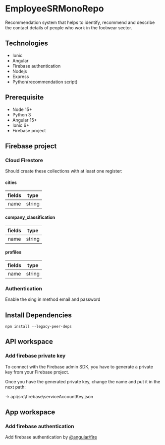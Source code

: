 # EmployeeSRMonoRepo
Recommendation system that helps to identify, recommend and describe the contact details of people who work in the footwear sector.

## Technologies
* Ionic
* Angular
* Firebase authentication
* Nodejs
* Express
* Python(recommendation script)

## Prerequisite
* Node 15+
* Python 3
* Angular 15+
* Ionic 6+
* Firebase project

## Firebase project
### Cloud Firestore
Should create these collections with at least one register:
#### cities
| fields  | type   |
| :-----: | :---:  |
| name    | string |
#### company_classification
| fields  | type   |
| :-----: | :---:  |
| name    | string |
#### profiles
| fields  | type   |
| :-----: | :---:  |
| name    | string |
### Authentication
Enable the sing in method email and password

## Install Dependencies
```
npm install --legacy-peer-deps
```

## API workspace
### Add firebase private key
To connect with the Firebase admin SDK, you have to generate a private key from your Firebase project.

Once you have the generated private key, change the name and put it in the next path:

-> api\src\firebase\serviceAccountKey.json
## App workspace
### Add firebase authentication
Add firebase authentication by [@angular/fire](https://www.npmjs.com/package/@angular/fire)
